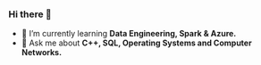 ### Hi there 👋


- 🌱 I’m currently learning <b>Data Engineering, Spark & Azure.</b>
- 💬 Ask me about <b>C++, SQL, Operating Systems and Computer Networks.</b>
